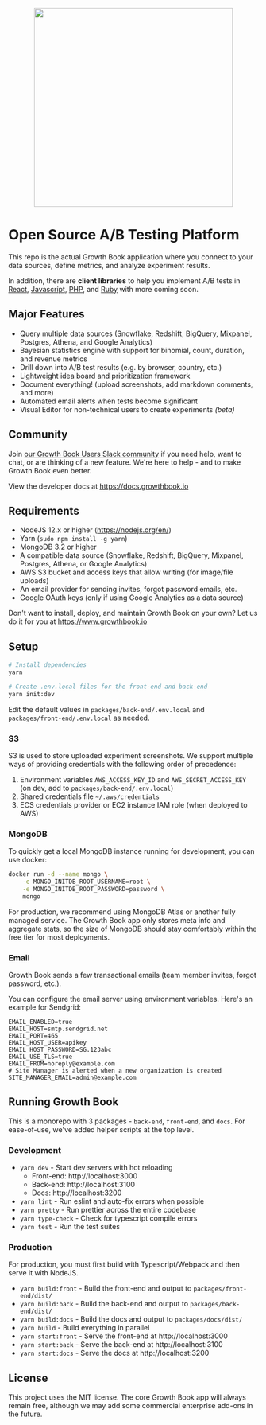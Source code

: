 <p align="center"><img src="https://www.growthbook.io/logos/growthbook-logo@2x.png" width="400px" /></p>

# Open Source A/B Testing Platform

This repo is the actual Growth Book application where you connect to your data sources, define metrics, and analyze experiment results.

In addition, there are **client libraries** to help you implement A/B tests in [React](https://github.com/growthbook/growthbook-react), [Javascript](https://github.com/growthbook/growthbook-js), [PHP](https://github.com/growthbook/growthbook-php), and [Ruby](https://github.com/growthbook/growthbook-ruby) with more coming soon.

## Major Features

- Query multiple data sources (Snowflake, Redshift, BigQuery, Mixpanel, Postgres, Athena, and Google Analytics)
- Bayesian statistics engine with support for binomial, count, duration, and revenue metrics
- Drill down into A/B test results (e.g. by browser, country, etc.)
- Lightweight idea board and prioritization framework
- Document everything! (upload screenshots, add markdown comments, and more)
- Automated email alerts when tests become significant
- Visual Editor for non-technical users to create experiments _(beta)_

## Community

Join [our Growth Book Users Slack community](https://join.slack.com/t/growthbookusers/shared_invite/zt-oiq9s1qd-dHHvw4xjpnoRV1QQrq6vUg) if you need help, want to chat, or are thinking of a new feature. We're here to help - and to make Growth Book even better.

View the developer docs at https://docs.growthbook.io

## Requirements

- NodeJS 12.x or higher (https://nodejs.org/en/)
- Yarn (`sudo npm install -g yarn`)
- MongoDB 3.2 or higher
- A compatible data source (Snowflake, Redshift, BigQuery, Mixpanel, Postgres, Athena, or Google Analytics)
- AWS S3 bucket and access keys that allow writing (for image/file uploads)
- An email provider for sending invites, forgot password emails, etc.
- Google OAuth keys (only if using Google Analytics as a data source)

Don't want to install, deploy, and maintain Growth Book on your own? Let us do it for you at https://www.growthbook.io

## Setup

```sh
# Install dependencies
yarn

# Create .env.local files for the front-end and back-end
yarn init:dev
```

Edit the default values in `packages/back-end/.env.local` and `packages/front-end/.env.local` as needed.

### S3

S3 is used to store uploaded experiment screenshots. We support multiple ways of providing credentials with the following order of precedence:

1.  Environment variables `AWS_ACCESS_KEY_ID` and `AWS_SECRET_ACCESS_KEY` (on dev, add to `packages/back-end/.env.local`)
2.  Shared credentials file `~/.aws/credentials`
3.  ECS credentials provider or EC2 instance IAM role (when deployed to AWS)

### MongoDB

To quickly get a local MongoDB instance running for development, you can use docker:

```sh
docker run -d --name mongo \
    -e MONGO_INITDB_ROOT_USERNAME=root \
    -e MONGO_INITDB_ROOT_PASSWORD=password \
    mongo
```

For production, we recommend using MongoDB Atlas or another fully managed service.
The Growth Book app only stores meta info and aggregate stats, so the size of MongoDB should stay comfortably within the free tier for most deployments.

### Email

Growth Book sends a few transactional emails (team member invites, forgot password, etc.).

You can configure the email server using environment variables. Here's an example for Sendgrid:

```
EMAIL_ENABLED=true
EMAIL_HOST=smtp.sendgrid.net
EMAIL_PORT=465
EMAIL_HOST_USER=apikey
EMAIL_HOST_PASSWORD=SG.123abc
EMAIL_USE_TLS=true
EMAIL_FROM=noreply@example.com
# Site Manager is alerted when a new organization is created
SITE_MANAGER_EMAIL=admin@example.com
```

## Running Growth Book

This is a monorepo with 3 packages - `back-end`, `front-end`, and `docs`. For ease-of-use, we've added helper scripts at the top level.

### Development

- `yarn dev` - Start dev servers with hot reloading
  - Front-end: http://localhost:3000
  - Back-end: http://localhost:3100
  - Docs: http://localhost:3200
- `yarn lint` - Run eslint and auto-fix errors when possible
- `yarn pretty` - Run prettier across the entire codebase
- `yarn type-check` - Check for typescript compile errors
- `yarn test` - Run the test suites

### Production

For production, you must first build with Typescript/Webpack and then serve it with NodeJS.

- `yarn build:front` - Build the front-end and output to `packages/front-end/dist/`
- `yarn build:back` - Build the back-end and output to `packages/back-end/dist/`
- `yarn build:docs` - Build the docs and output to `packages/docs/dist/`
- `yarn build` - Build everything in parallel
- `yarn start:front` - Serve the front-end at http://localhost:3000
- `yarn start:back` - Serve the back-end at http://localhost:3100
- `yarn start:docs` - Serve the docs at http://localhost:3200

## License

This project uses the MIT license. The core Growth Book app will always remain free, although we may add some commercial enterprise add-ons in the future.
